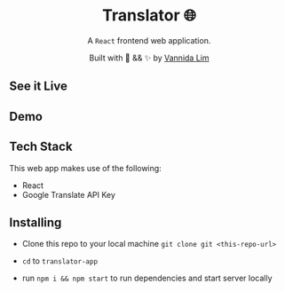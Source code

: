 <h1 align="center">Translator 🌐</h1>
<p align="center">
A <code>React</code> frontend web application. 
</p>
<p align="center">
Built with 💖 && ✨ by <a href='https://github.com/vannida-lim'>Vannida Lim</a>
</p>

**See it Live** 
------------


**Demo**
------------



**Tech Stack**
--------------

This web app makes use of the following:

-   React
-   Google Translate API Key 

**Installing**
--------------
-   Clone this repo to your local machine `git clone git <this-repo-url>`

-   `cd`  to `translator-app`

-   run  `npm i && npm start` to run dependencies and start server locally
